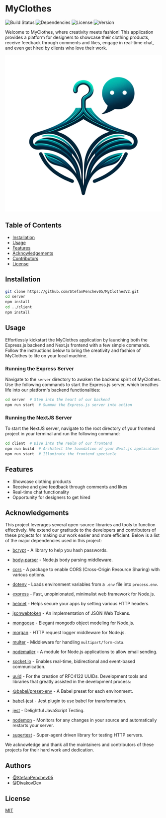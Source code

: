 
# MyClothes

![Build Status](https://img.shields.io/travis/com/StefanPenchev05/myclothesv2/master?style=flat-square)
![Dependencies](https://img.shields.io/david/StefanPenchev05/myclothesv2?style=flat-square)
![License](https://img.shields.io/github/license/StefanPenchev05/myclothesv2?style=flat-square)
![Version](https://img.shields.io/github/package-json/v/StefanPenchev05/myclothesv2?style=flat-square)

Welcome to MyClothes, where creativity meets fashion! This application provides a platform for designers to showcase their clothing products, receive feedback through comments and likes, engage in real-time chat, and even get hired by clients who love their work.


![Logo](https://github.com/StefanPenchev05/MyClothesV2/blob/main/Logo%20for%20MyClothes.png)


## Table of Contents

- [Installation](#installation)
- [Usage](#usage)
- [Features](#features)
- [Acknowledgements](#Acknowledgements)
- [Contributors](#contributors)
- [License](#license)

## Installation

 ```bash
 git clone https://github.com/StefanPenchev05/MyClothesV2.git
 cd server
 npm install
 cd ../client
 npm install
 ```
## Usage

Effortlessly kickstart the MyClothes application by launching both the Express.js backend and Next.js frontend with a few simple commands. Follow the instructions below to bring the creativity and fashion of MyClothes to life on your local machine.

### Running the Express Server

Navigate to the `server` directory to awaken the backend spirit of MyClothes. Use the following commands to start the Express.js server, which breathes life into our platform's backend functionalities:

```bash
cd server  # Step into the heart of our backend
npm run start  # Summon the Express.js server into action
```

### Running the NextJS Server

To start the NextJS server, navigate to the root directory of your frontend project in your terminal and run the following command:

```bash
cd client  # Dive into the realm of our frontend
npm run build  # Architect the foundation of your Next.js application
npm run start  # Illuminate the frontend spectacle
```

## Features

- Showcase clothing products
- Receive and give feedback through comments and likes
- Real-time chat functionality
- Opportunity for designers to get hired


## Acknowledgements

This project leverages several open-source libraries and tools to function effectively. We extend our gratitude to the developers and contributors of these projects for making our work easier and more efficient. Below is a list of the major dependencies used in this project:

- [bcrypt](https://github.com/kelektiv/node.bcrypt.js) - A library to help you hash passwords.
- [body-parser](https://github.com/expressjs/body-parser) - Node.js body parsing middleware.
- [cors](https://github.com/expressjs/cors) - A package to enable CORS (Cross-Origin Resource Sharing) with various options.
- [dotenv](https://github.com/motdotla/dotenv) - Loads environment variables from a `.env` file into `process.env`.
- [express](https://expressjs.com/) - Fast, unopinionated, minimalist web framework for Node.js.
- [helmet](https://helmetjs.github.io/) - Helps secure your apps by setting various HTTP headers.
- [jsonwebtoken](https://github.com/auth0/node-jsonwebtoken) - An implementation of JSON Web Tokens.
- [mongoose](https://mongoosejs.com/) - Elegant mongodb object modeling for Node.js.
- [morgan](https://github.com/expressjs/morgan) - HTTP request logger middleware for Node.js.
- [multer](https://github.com/expressjs/multer) - Middleware for handling `multipart/form-data`.
- [nodemailer](https://nodemailer.com/about/) - A module for Node.js applications to allow email sending.
- [socket.io](https://socket.io/) - Enables real-time, bidirectional and event-based communication.
- [uuid](https://github.com/uuidjs/uuid) - For the creation of RFC4122 UUIDs.
Development tools and libraries that greatly assisted in the development process:

- [@babel/preset-env](https://babeljs.io/docs/en/babel-preset-env) - A Babel preset for each environment.
- [babel-jest](https://github.com/facebook/jest) - Jest plugin to use babel for transformation.
- [jest](https://jestjs.io/) - Delightful JavaScript Testing.
- [nodemon](https://nodemon.io/) - Monitors for any changes in your source and automatically restarts your server.
- [supertest](https://github.com/visionmedia/supertest) - Super-agent driven library for testing HTTP servers.

We acknowledge and thank all the maintainers and contributors of these projects for their hard work and dedication.


## Authors

- [@StefanPenchev05](https://www.github.com/octokatherine)
- [@DivakovDev](https://github.com/DivakovDev)


## License

[MIT](https://choosealicense.com/licenses/mit/)

